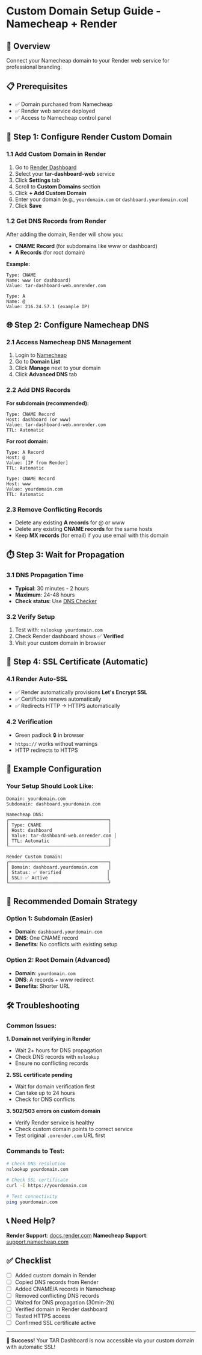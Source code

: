 # Custom Domain Setup Guide - Namecheap + Render

## 🎯 Overview
Connect your Namecheap domain to your Render web service for professional branding.

## 📋 Prerequisites
- ✅ Domain purchased from Namecheap
- ✅ Render web service deployed
- ✅ Access to Namecheap control panel

## 🚀 Step 1: Configure Render Custom Domain

### 1.1 Add Custom Domain in Render
1. Go to [Render Dashboard](https://dashboard.render.com)
2. Select your **tar-dashboard-web** service
3. Click **Settings** tab
4. Scroll to **Custom Domains** section
5. Click **+ Add Custom Domain**
6. Enter your domain (e.g., `yourdomain.com` or `dashboard.yourdomain.com`)
7. Click **Save**

### 1.2 Get DNS Records from Render
After adding the domain, Render will show you:
- **CNAME Record** (for subdomains like www or dashboard)
- **A Records** (for root domain)

**Example:**
```
Type: CNAME
Name: www (or dashboard)
Value: tar-dashboard-web.onrender.com

Type: A
Name: @
Value: 216.24.57.1 (example IP)
```

## 🌐 Step 2: Configure Namecheap DNS

### 2.1 Access Namecheap DNS Management
1. Login to [Namecheap](https://namecheap.com)
2. Go to **Domain List**
3. Click **Manage** next to your domain
4. Click **Advanced DNS** tab

### 2.2 Add DNS Records

**For subdomain (recommended):**
```
Type: CNAME Record
Host: dashboard (or www)
Value: tar-dashboard-web.onrender.com
TTL: Automatic
```

**For root domain:**
```
Type: A Record
Host: @
Value: [IP from Render]
TTL: Automatic

Type: CNAME Record  
Host: www
Value: yourdomain.com
TTL: Automatic
```

### 2.3 Remove Conflicting Records
- Delete any existing **A records** for @ or www
- Delete any existing **CNAME records** for the same hosts
- Keep **MX records** (for email) if you use email with this domain

## ⏱️ Step 3: Wait for Propagation

### 3.1 DNS Propagation Time
- **Typical**: 30 minutes - 2 hours  
- **Maximum**: 24-48 hours
- **Check status**: Use [DNS Checker](https://dnschecker.org)

### 3.2 Verify Setup
1. Test with: `nslookup yourdomain.com`
2. Check Render dashboard shows ✅ **Verified**
3. Visit your custom domain in browser

## 🔧 Step 4: SSL Certificate (Automatic)

### 4.1 Render Auto-SSL
- ✅ Render automatically provisions **Let's Encrypt SSL**
- ✅ Certificate renews automatically
- ✅ Redirects HTTP → HTTPS automatically

### 4.2 Verification
- Green padlock 🔒 in browser
- `https://` works without warnings
- HTTP redirects to HTTPS

## 📝 Example Configuration

### Your Setup Should Look Like:
```
Domain: yourdomain.com
Subdomain: dashboard.yourdomain.com

Namecheap DNS:
┌─────────────────────────────────────┐
│ Type: CNAME                         │
│ Host: dashboard                     │
│ Value: tar-dashboard-web.onrender.com │
│ TTL: Automatic                      │
└─────────────────────────────────────┘

Render Custom Domain:
┌─────────────────────────────────────┐
│ Domain: dashboard.yourdomain.com    │
│ Status: ✅ Verified                 │
│ SSL: ✅ Active                      │
└─────────────────────────────────────┘
```

## 🎯 Recommended Domain Strategy

### Option 1: Subdomain (Easier)
- **Domain**: `dashboard.yourdomain.com`
- **DNS**: One CNAME record
- **Benefits**: No conflicts with existing setup

### Option 2: Root Domain (Advanced)
- **Domain**: `yourdomain.com`  
- **DNS**: A records + www redirect
- **Benefits**: Shorter URL

## 🛠️ Troubleshooting

### Common Issues:

**1. Domain not verifying in Render**
- Wait 2+ hours for DNS propagation
- Check DNS records with `nslookup`
- Ensure no conflicting records

**2. SSL certificate pending**
- Wait for domain verification first
- Can take up to 24 hours
- Check for DNS conflicts

**3. 502/503 errors on custom domain**
- Verify Render service is healthy
- Check custom domain points to correct service
- Test original `.onrender.com` URL first

### Commands to Test:
```bash
# Check DNS resolution
nslookup yourdomain.com

# Check SSL certificate
curl -I https://yourdomain.com

# Test connectivity
ping yourdomain.com
```

## 📞 Need Help?

**Render Support**: [docs.render.com](https://docs.render.com/custom-domains)
**Namecheap Support**: [support.namecheap.com](https://support.namecheap.com)

## ✅ Checklist

- [ ] Added custom domain in Render
- [ ] Copied DNS records from Render  
- [ ] Added CNAME/A records in Namecheap
- [ ] Removed conflicting DNS records
- [ ] Waited for DNS propagation (30min-2h)
- [ ] Verified domain in Render dashboard
- [ ] Tested HTTPS access
- [ ] Confirmed SSL certificate active

---

🎉 **Success!** Your TAR Dashboard is now accessible via your custom domain with automatic SSL! 